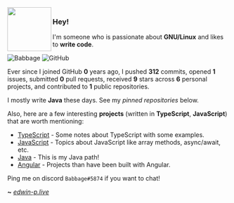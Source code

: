<img align="left" width="100px" src="https://cdn-icons-png.flaticon.com/512/226/226777.png">

### Hey!

I'm someone who is passionate about **GNU/Linux** and likes to **write code**.

![Babbage](https://img.shields.io/badge/M8--Babbage-%C2%A1Howdy!-lightgrey)
![GitHub](https://shields.io/github/followers/M8-Babbage?label=Follow)


Ever since I joined GitHub **0** years ago, I pushed **312** commits, opened **1** issues, submitted **0** pull requests, received **9** stars across **6** personal projects, and contributed to **1** public repositories.

I mostly write **Java** these days. See my _pinned repositories_ below.

Also, here are a few interesting **projects** (written in **TypeScript**, **JavaScript**) that are worth mentioning:

- [TypeScript](https://github.com/M8-Babbage/Notes/tree/main/typescript) - Some notes about TypeScript with some examples.
- [JavaScript](https://github.com/M8-Babbage/Notes/tree/main/javascript) - Topics about JavaScript like array methods, async/await, etc.
- [Java](https://github.com/M8-Babbage/Java) - This is my Java path!
- [Angular](https://github.com/M8-Babbage/Angular) - Projects than have been built with Angular.

Ping me on discord `Babbage#5874` if you want to chat!

**~** [_edwin-p.live_](https://edwin-p.live/)